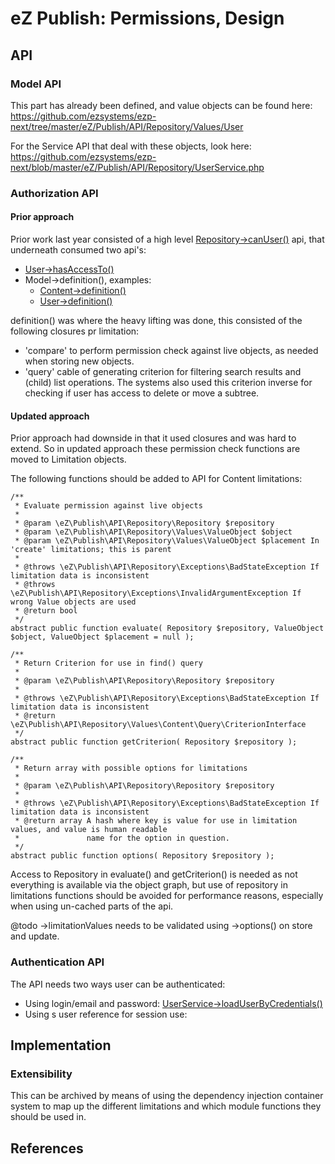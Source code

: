 eZ Publish: Permissions, Design
===============================

API
---


### Model API

This part has already been defined, and value objects can be found here:
https://github.com/ezsystems/ezp-next/tree/master/eZ/Publish/API/Repository/Values/User

For the Service API that deal with these objects, look here:
https://github.com/ezsystems/ezp-next/blob/master/eZ/Publish/API/Repository/UserService.php


### Authorization API

#### Prior approach

Prior work last year consisted of a high level [Repository->canUser()][canUser] api, that
underneath consumed two api's:
* [User->hasAccessTo()][hasAccessTo]
* Model->definition(), examples:
    * [Content->definition()][contentDefinition]
    * [User->definition()][userDefinition]

definition() was where the heavy lifting was done, this consisted of the following
closures pr limitation:
* 'compare' to perform permission check against live objects, as needed
  when storing new objects.
* 'query' cable of generating criterion for filtering search results and (child)
  list operations. The systems also used this criterion inverse for checking if
  user has access to delete or move a subtree.


#### Updated approach

Prior approach had downside in that it used closures and was hard to extend.
So in updated approach these permission check functions are moved to Limitation
objects.

The following functions should be added to API for Content limitations:

    /**
     * Evaluate permission against live objects
     *
     * @param \eZ\Publish\API\Repository\Repository $repository
     * @param \eZ\Publish\API\Repository\Values\ValueObject $object
     * @param \eZ\Publish\API\Repository\Values\ValueObject $placement In 'create' limitations; this is parent
     *
     * @throws \eZ\Publish\API\Repository\Exceptions\BadStateException If limitation data is inconsistent
     * @throws \eZ\Publish\API\Repository\Exceptions\InvalidArgumentException If wrong Value objects are used
     * @return bool
     */
    abstract public function evaluate( Repository $repository, ValueObject $object, ValueObject $placement = null );

    /**
     * Return Criterion for use in find() query
     *
     * @param \eZ\Publish\API\Repository\Repository $repository
     *
     * @throws \eZ\Publish\API\Repository\Exceptions\BadStateException If limitation data is inconsistent
     * @return \eZ\Publish\API\Repository\Values\Content\Query\CriterionInterface
     */
    abstract public function getCriterion( Repository $repository );

    /**
     * Return array with possible options for limitations
     *
     * @param \eZ\Publish\API\Repository\Repository $repository
     *
     * @throws \eZ\Publish\API\Repository\Exceptions\BadStateException If limitation data is inconsistent
     * @return array A hash where key is value for use in limitation values, and value is human readable
     *               name for the option in question.
     */
    abstract public function options( Repository $repository );

Access to Repository in evaluate() and getCriterion() is needed as not everything
is available via the object graph, but use of repository in limitations functions
should be avoided for performance reasons, especially when using un-cached parts
of the api.

@todo ->limitationValues needs to be validated using ->options() on store and update.


### Authentication API

The API needs two ways user can be authenticated:
* Using login/email and password: [UserService->loadUserByCredentials()][login]
* Using s user reference for session use: <TBD>



Implementation
--------------

### Extensibility

This can be archived by means of using the dependency injection container system to map
up the different limitations and which module functions they should be used in.



References
----------

[canUser]:           https://github.com/ezsystems/ezp-next/blob/9e14c6b3133a2585c103376555849c5fcd8591d2/ezp/Base/Repository.php#L122
[contentDefinition]: https://github.com/ezsystems/ezp-next/blob/9e14c6b3133a2585c103376555849c5fcd8591d2/ezp/Content/Concrete.php#L235
[userDefinition]:    https://github.com/ezsystems/ezp-next/blob/9e14c6b3133a2585c103376555849c5fcd8591d2/ezp/User/Concrete.php#L96
[hasAccessTo]:       https://github.com/ezsystems/ezp-next/blob/9e14c6b3133a2585c103376555849c5fcd8591d2/ezp/User/Concrete.php#L162
[login]:             https://github.com/ezsystems/ezp-next/blob/master/eZ/Publish/API/Repository/UserService.php#L142